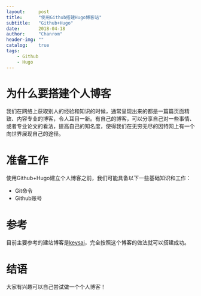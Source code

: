 ```yaml
---
layout:     post
title:      "使用Github搭建Hugo博客站"
subtitle:   "Github+Hugo"
date:       2018-04-18
author:     "Chanrom"
header-img: ""
catalog:    true
tags:
    - Github
    - Hugo
---
```


# 为什么要搭建个人博客

我们在网络上获取别人的经验和知识的时候，通常呈现出来的都是一篇篇页面精致、内容专业的博客，令人耳目一新。有自己的博客，可以分享自己对一些事情、或者专业论文的看法，提高自己的知名度，使得我们在无穷无尽的因特网上有一个向世界展现自己的途径。

# 准备工作

使用Github+Hugo建立个人博客之前，我们可能具备以下一些基础知识和工作：

* Git命令
* Github账号

# 参考

目前主要参考的建站博客是[keysai](https://keysaim.github.io/post/blog/deploy-hugo-blog-in-github.io/)，完全按照这个博客的做法就可以搭建成功。

# 结语

大家有兴趣可以自己尝试做一个个人博客！

